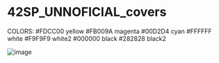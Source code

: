 # 42SP_UNNOFICIAL_covers

COLORS:
#FDCC00 yellow
#FB009A magenta
#00D2D4 cyan
#FFFFFF white
#F9F9F9 white2
#000000 black
#282828 black2

![image](https://github.com/andreyvdl/42SP_UNNOFICIAL_covers/assets/81233149/49c7d1a6-3bd1-49e2-bef2-f6956934eec8)

